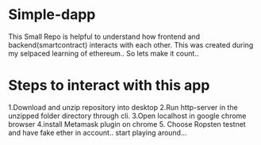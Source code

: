 # Simple-dapp
This Small Repo is helpful to understand how frontend and backend(smartcontract) interacts with each other.
This was created during my selpaced learning of ethereum.. So lets make it count..
# Steps to interact with this app
1.Download and unzip repository into desktop 
2.Run http-server in the unzipped folder directory through cli.
3.Open localhost in google chrome browser
4.install Metamask plugin on chrome
5. Choose Ropsten testnet and have fake ether in account..
start playing around...
